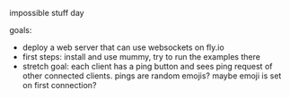 impossible stuff day

goals:
- deploy a web server that can use websockets on fly.io
- first steps: install and use mummy, try to run the examples there
- stretch goal: each client has a ping button and sees ping request of other connected clients. pings are random emojis? maybe emoji is set on first connection?